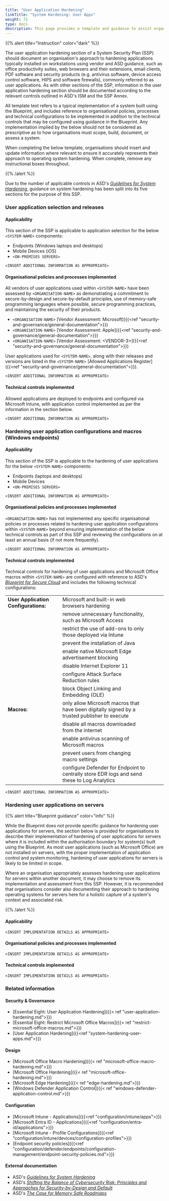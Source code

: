 ```yaml
---
title: "User Application Hardening"
linkTitle: "System Hardening: User Apps"
weight: 71
type: docs
description: This page provides a template and guidance to assist organisations in documenting their approach to user application hardening associated with their system(s) built on ASD's Blueprint for Secure Cloud.
---
```


{{% alert title="Instruction" color="dark" %}}

The user application hardening section of a System Security Plan (SSP) should document an organisation's approach to hardening applications typically installed on workstations using vendor and ASD guidance, such as office productivity suites, web browsers and their extensions, email clients, PDF software and security products (e.g. antivirus software, device access control software, HIPS and software firewalls), commonly referred to as user applications. As with other sections of the SSP, information in the user application hardening section should be documented according to the relevant controls outlined in ASD's ISM and the SSP Annex.

All template text refers to a typical implementation of a system built using the Blueprint, and includes reference to organisational policies, processes and technical configurations to be implemented in addition to the technical controls that may be configured using guidance in the Blueprint. Any implementation implied by the below should not be considered as prescriptive as to how organisations must scope, build, document, or assess a system.

When completing the below template, organisations should insert and update information where relevant to ensure it accurately represents their approach to operating system hardening. When complete, remove any instructional boxes throughout. 

{{% /alert %}}

Due to the number of applicable controls in ASD's [*Guidelines for System Hardening*](https://www.cyber.gov.au/resources-business-and-government/essential-cyber-security/ism/cyber-security-guidelines/guidelines-system-hardening), guidance on system hardening has been split into its five sections for the purpose of this SSP.

### User application selection and releases

#### Applicability

This section of the SSP is applicable to application selection for the below `<SYSTEM-NAME>` components:
* Endpoints (Windows laptops and desktops)
* Mobile Devices (iOS)
* `<ON-PREMISES SERVERS>`

`<INSERT ADDITIONAL INFORMATION AS APPROPRIATE>`

#### Organisational policies and processes implemented

All vendors of user applications used within `<SYSTEM-NAME>` have been assessed by `<ORGANISATION-NAME>` as demonstrating a commitment to secure-by-design and secure-by-default principles, use of memory-safe programming languages where possible, secure programming practices, and maintaining the security of their products.
* `<ORGANISATION-NAME>` [Vendor Assessment: Microsoft]({{<ref "security-and-governance/general-documentation">}})
* `<ORGANISATION-NAME>` [Vendor Assessment: Apple]({{<ref "security-and-governance/general-documentation">}})
* `<ORGANISATION-NAME>` [Vendor Assessment: \<VENDOR-3>]({{<ref "security-and-governance/general-documentation">}})

User applications used for `<SYSTEM-NAME>`, along with their releases and versions are listed in the `<SYSTEM-NAME>` [Allowed Applications Register]({{<ref "security-and-governance/general-documentation">}}).
  
`<INSERT ADDITIONAL INFORMATION AS APPROPRIATE>`

#### Technical controls implemented

Allowed applications are deployed to endpoints and configured via Microsoft Intune, with application control implemented as per the information in the section below.

`<INSERT ADDITIONAL INFORMATION AS APPROPRIATE>`

### Hardening user application configurations and macros (Windows endpoints)

#### Applicability

This section of the SSP is applicable to the hardening of user applications for the below `<SYSTEM-NAME>` components:
* Endpoints (laptops and desktops)
* Mobile Devices
* `<ON-PREMISES SERVERS>`

`<INSERT ADDITIONAL INFORMATION AS APPROPRIATE>`

#### Organisational policies and processes implemented

`<ORGANISATION-NAME>` has not implemented any specific organisational policies or processes related to hardening user application configurations within `<SYSTEM-NAME>` beyond ensuring implementation of the below technical controls as part of this SSP and reviewing the configurations on at least an annual basis (if not more frequently).

`<INSERT ADDITIONAL INFORMATION AS APPROPRIATE>`

#### Technical controls implemented

Technical controls for hardening of user applications and Microsoft Office macros within `<SYSTEM-NAME>` are configured with reference to ASD's [*Blueprint for Secure Cloud*](https://blueprint.asd.gov.au) and includes the following technical configurations:

<div class="no-band-table">

|                                      |                                                                                               |     |     |     |
| ------------------------------------ | --------------------------------------------------------------------------------------------- | --- | --- | --- |
| **User Application Configurations:** | Microsoft and built-in web browsers hardening                                                 |     |     |     |
|                                      | remove unnecessary functionality, such as Microsoft Access                                    |     |     |     |
|                                      | restrict the use of add-ons to only those deployed via Intune                                 |     |     |     |
|                                      | prevent the installation of Java                                                              |     |     |     |
|                                      | enable native Microsoft Edge advertisement blocking                                           |     |     |     |
|                                      | disable Internet Explorer 11                                                                  |     |     |     |
|                                      | configure Attack Surface Reduction rules                                                      |     |     |     |
|                                      | block Object Linking and Embedding (OLE)                                                      |     |     |     |
| **Macros:**                          | only allow Microsoft macros that have been digitally signed by a trusted publisher to execute |     |     |     |
|                                      | disable all macros downloaded from the internet                                               |     |     |     |
|                                      | enable antivirus scanning of Microsoft macros                                                 |     |     |     |
|                                      | prevent users from changing macro settings                                                    |     |     |     |
|                                      | configure Defender for Endpoint to centrally store EDR logs and send these to Log Analytics   |     |     |     |

</div>

`<INSERT ADDITIONAL INFORMATION AS APPROPRIATE>`

### Hardening user applications on servers

{{% alert title="Blueprint guidance" color="info" %}}

While the Blueprint does not provide specific guidance for hardening user applications for servers, the section below is provided for organisations to describe their implementation of hardening of user applications for servers where it is included within the authorisation boundary for system(s) built using the Blueprint. As most user applications (such as Microsoft Office) are not installed on servers, with the proper implementation of application control and system monitoring, hardening of user applications for servers is likely to be limited in scope.

Where an organisation appropriately assesses hardening user applications for servers within another document, it may choose to remove its implementation and assessment from this SSP. However, it is recommended that organisations consider also documenting their approach to hardening operating systems for servers here for a holistic capture of a system's context and associated risk.

{{% /alert %}}

#### Applicability

`<INSERT IMPLEMENTATION DETAILS AS APPROPRIATE>`

#### Organisational policies and processes implemented

`<INSERT IMPLEMENTATION DETAILS AS APPROPRIATE>`

#### Technical controls implemented

`<INSERT IMPLEMENTATION DETAILS AS APPROPRIATE>`

### Related information

#### Security & Governance

* [Essential Eight: User Application Hardening]({{< ref "user-application-hardening.md">}})
* [Essential Eight: Restrict Microsoft Office Macros]({{< ref "restrict-microsoft-office-macros.md">}})
* [User Application Hardening]({{<ref "system-hardening-user-apps.md">}})


#### Design

* [Microsoft Office Macro Hardening]({{< ref "microsoft-office-macro-hardening.md">}})
* [Microsoft Office Hardening]({{< ref "microsoft-office-hardening.md">}})
* [Microsoft Edge Hardening]({{< ref "edge-hardening.md">}})
* [Windows Defender Application Control]({{< ref "windows-defender-application-control.md">}})

#### Configuration

* [Microsoft Intune - Applications]({{<ref "configuration/intune/apps">}})
* [Microsoft Entra ID - Applications]({{<ref "configuration/entra-id/applications">}})
* [Microsoft Intune - Profile Configurations]({{<ref "configuration/intune/devices/configuration-profiles">}})
* [Endpoint security policies]({{<ref "configuration/defender/endpoints/configuration-management/endpoint-security-policies.md">}})

#### External documentation

* ASD's [*Guidelines for System Hardening*](https://www.cyber.gov.au/resources-business-and-government/essential-cyber-security/ism/cyber-security-guidelines/guidelines-system-hardening)
* ASD's [*Shifting the Balance of Cybersecurity Risk: Principles and Approaches for Security-by-Design and Default*](https://www.cyber.gov.au/about-us/view-all-content/publications/principles-and-approaches-for-security-by-design-and-default)
* ASD's [*The Case for Memory Safe Roadmaps*](https://www.cyber.gov.au/about-us/view-all-content/publications/case-memory-safe-roadmaps)
